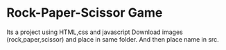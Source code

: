 # Rock-Paper-Scissor Game
Its a project using HTML,css and javascript
Download images (rock,paper,scissor) and place in same folder. And then place name in src.
